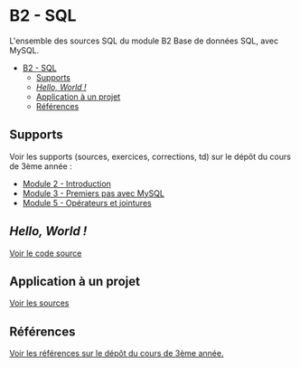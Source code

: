 # B2 - SQL

L'ensemble des sources SQL du module B2 Base de données SQL, avec MySQL.

- [B2 - SQL](#b2---sql)
  - [Supports](#supports)
  - [*Hello, World !*](#hello-world-)
  - [Application à un projet](#application-à-un-projet)
  - [Références](#références)


## Supports

Voir les supports (sources, exercices, corrections, td) sur le dépôt du cours de 3ème année :

- [Module 2 - Introduction](https://github.com/paul-schuhm/sql-b3/tree/main/module-02) 
- [Module 3 - Premiers pas avec MySQL](https://github.com/paul-schuhm/sql-b3/tree/main/module-03)
- [Module 5 - Opérateurs et jointures](https://github.com/paul-schuhm/sql-b3/tree/main/module-05)

## *Hello, World !*

[Voir le code source](./hello_world.sql)

## Application à un projet

[Voir les sources](./application-projet/)

## Références

[Voir les références sur le dépôt du cours de 3ème année.](https://github.com/paul-schuhm/sql-b3?tab=readme-ov-file#r%C3%A9f%C3%A9rences-aller-plus-loin)